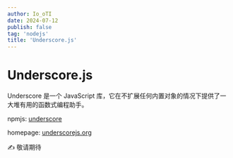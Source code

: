 ```yaml
---
author: Io_oTI
date: 2024-07-12
publish: false
tag: 'nodejs'
title: 'Underscore.js'
---
```


# Underscore.js

Underscore 是一个 JavaScript 库，它在不扩展任何内置对象的情况下提供了一大堆有用的函数式编程助手。

npmjs: [underscore](https://www.npmjs.com/package/underscore)

homepage: [underscorejs.org](http://underscorejs.org/)

✍ 敬请期待
